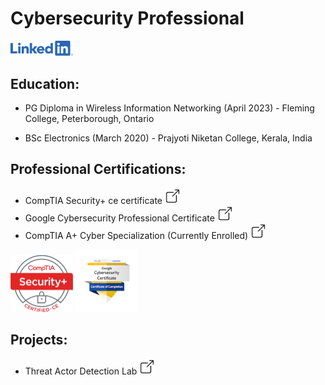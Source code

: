 # Cybersecurity Professional

[<img src="./assets/img/linkedin.png" width='100'/>](www.linkedin.com/in/edwin-mathew0012)

## Education:
- PG Diploma in Wireless Information Networking (April 2023) - Fleming College, Peterborough, Ontario

- BSc Electronics (March 2020) - Prajyoti Niketan College, Kerala, India

## Professional Certifications:
- CompTIA Security+ ce certificate [<img src="./assets/img/newtab.png" width='25'/>](https://drive.google.com/file/d/1aXvH93EPhX6rQyEIiB7YP4amxlukNDKb/view?usp=sharing) 
- Google Cybersecurity Professional Certificate [<img src="./assets/img/newtab.png" width='25'/>](https://drive.google.com/file/d/1y4gSwr5WPsqmgtrhMz9Qry6YRhETzGeh/view?usp=sharing) 
- CompTIA A+ Cyber Specialization (Currently Enrolled) [<img src="./assets/img/newtab.png" width='25'/>](https://drive.google.com/file/d/1aXvH93EPhX6rQyEIiB7YP4amxlukNDKb/view?usp=sharing)

 [<img src="./assets/img/Securityplus.png" width='100'/>](https://drive.google.com/file/d/1aXvH93EPhX6rQyEIiB7YP4amxlukNDKb/view?usp=sharing)   [<img src="./assets/img/googlecyber.png" width='100'/>](https://drive.google.com/file/d/1y4gSwr5WPsqmgtrhMz9Qry6YRhETzGeh/view?usp=sharing) 


## Projects:
- Threat Actor Detection Lab [<img src="./assets/img/newtab.png" width='25'/>](https://edwinmathew0012.github.io/Threat-Actor-Detection-Lab/)


